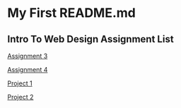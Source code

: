 # My First README.md

## Intro To Web Design Assignment List

[Assignment 3](/Assignment-3/index.html)

[Assignment 4](/Assignment-4/index.html)

[Project 1](/Project1/index.html)

[Project 2](/Project2/index.html)
